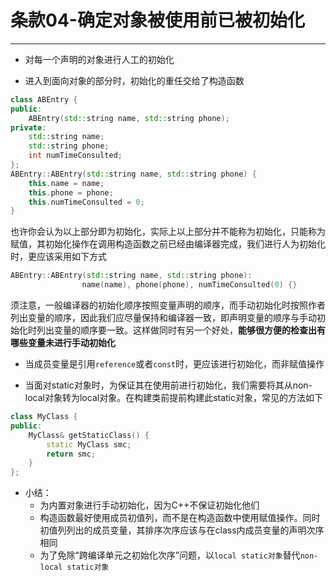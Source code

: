 # 条款04-确定对象被使用前已被初始化
---
- 对每一个声明的对象进行人工的初始化

- 进入到面向对象的部分时，初始化的重任交给了构造函数
```cpp
class ABEntry {
public:
    ABEntry(std::string name, std::string phone);
private:
    std::string name;
    std::string phone;
    int numTimeConsulted;  
};
ABEntry::ABEntry(std::string name, std::string phone) {
    this.name = name;
    this.phone = phone;
    this.numTimeConsulted = 0;
}
```

也许你会认为以上部分即为初始化，实际上以上部分并不能称为初始化，只能称为赋值，其初始化操作在调用构造函数之前已经由编译器完成，我们进行人为初始化时，更应该采用如下方式
```cpp
ABEntry::ABEntry(std::string name, std::string phone):
                name(name), phone(phone), numTimeConsulted(0) {}
```

须注意，一般编译器的初始化顺序按照变量声明的顺序，而手动初始化时按照作者列出变量的顺序，因此我们应尽量保持和编译器一致，即声明变量的顺序与手动初始化时列出变量的顺序要一致。这样做同时有另一个好处，**能够很方便的检查出有哪些变量未进行手动初始化**

- 当成员变量是引用`reference`或者`const`时，更应该进行初始化，而非赋值操作
    
- 当面对static对象时，为保证其在使用前进行初始化，我们需要将其从non-local对象转为local对象。在构建类前提前构建此static对象，常见的方法如下
```cpp
class MyClass {
public:
    MyClass& getStaticClass() {
        static MyClass smc;
        return smc;
    }  
};
```

- 小结：
	- 为内置对象进行手动初始化，因为C++不保证初始化他们
	- 构造函数最好使用成员初值列，而不是在构造函数中使用赋值操作。同时初值列列出的成员变量，其排序次序应该与在class内成员变量的声明次序相同
	- 为了免除“跨编译单元之初始化次序”问题，以`local static对象`替代`non-local static对象`